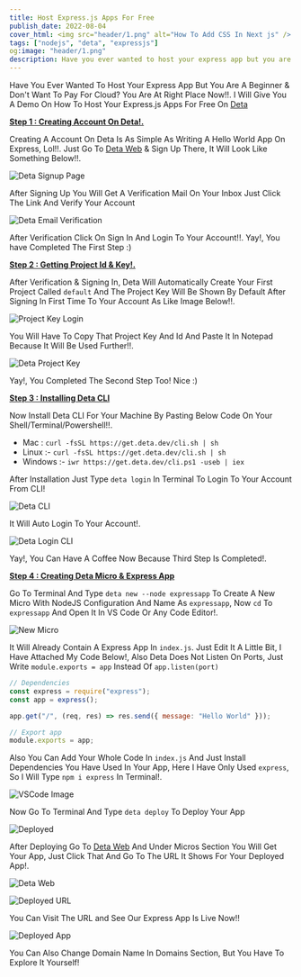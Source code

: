 ```yaml
---
title: Host Express.js Apps For Free
publish_date: 2022-08-04
cover_html: <img src="header/1.png" alt="How To Add CSS In Next js" />
tags: ["nodejs", "deta", "expressjs"]
og:image: "header/1.png"
description: Have you ever wanted to host your express app but you are a beginner & don't want to pay for cloud? You are at right place now! I will give you a tutorial on how to host your express.js apps for free on Deta
---
```


Have You Ever Wanted To Host Your Express App But You Are A Beginner & Don't
Want To Pay For Cloud? You Are At Right Place Now!!. I Will Give You A Demo On
How To Host Your Express.js Apps For Free On [Deta](https://deta.sh)

**<u>Step 1 : Creating Account On [Deta!.](https://deta.sh)</u>**

Creating A Account On Deta Is As Simple As Writing A Hello World App On Express,
Lol!!. Just Go To [Deta Web](https://web.deta.sh/) & Sign Up There, It Will Look
Like Something Below!!.

![Deta Signup Page](https://dev-to-uploads.s3.amazonaws.com/uploads/articles/ml3vwwwy5mhol1gav3mc.png)

After Signing Up You Will Get A Verification Mail On Your Inbox Just Click The
Link And Verify Your Account

![Deta Email Verification](https://dev-to-uploads.s3.amazonaws.com/uploads/articles/g40rirr55ygid0h38lbp.png)

After Verification Click On Sign In And Login To Your Account!!. Yay!, You have
Completed The First Step :)

**<u>Step 2 : Getting Project Id & Key!.</u>**

After Verification & Signing In, Deta Will Automatically Create Your First
Project Called `default` And The Project Key Will Be Shown By Default After
Signing In First Time To Your Account As Like Image Below!!.

![Project Key Login](https://dev-to-uploads.s3.amazonaws.com/uploads/articles/c9l9tlz63c62uh34ed92.png)

You Will Have To Copy That Project Key And Id And Paste It In Notepad Because It
Will Be Used Further!!.

![Deta Project Key](https://dev-to-uploads.s3.amazonaws.com/uploads/articles/bmpgoyfqfashk1ri7dy1.png)

Yay!, You Completed The Second Step Too! Nice :)

**<u>Step 3 : Installing Deta CLI</u>**

Now Install Deta CLI For Your Machine By Pasting Below Code On Your
Shell/Terminal/Powershell!!.

- Mac : `curl -fsSL https://get.deta.dev/cli.sh | sh`
- Linux :- `curl -fsSL https://get.deta.dev/cli.sh | sh`
- Windows :- `iwr https://get.deta.dev/cli.ps1 -useb | iex`

After Installation Just Type `deta login` In Terminal To Login To Your Account
From CLI!

![Deta CLI](https://dev-to-uploads.s3.amazonaws.com/uploads/articles/6gwok1mw7bid0y1u6l7e.png)

It Will Auto Login To Your Account!.

![Deta Login CLI](https://dev-to-uploads.s3.amazonaws.com/uploads/articles/221h1zgfbjphnuieunkd.png)

Yay!, You Can Have A Coffee Now Because Third Step Is Completed!.

**<u>Step 4 : Creating Deta Micro & Express App</u>**

Go To Terminal And Type `deta new --node expressapp` To Create A New Micro With
NodeJS Configuration And Name As `expressapp`, Now `cd` To `expressapp` And Open
It In VS Code Or Any Code Editor!.

![New Micro](https://dev-to-uploads.s3.amazonaws.com/uploads/articles/vpviandg02k8v4fiigkm.png)

It Will Already Contain A Express App In `index.js`. Just Edit It A Little Bit,
I Have Attached My Code Below!, Also Deta Does Not Listen On Ports, Just Write
`module.exports = app` Instead Of `app.listen(port)`

```js
// Dependencies
const express = require("express");
const app = express();

app.get("/", (req, res) => res.send({ message: "Hello World" }));

// Export app
module.exports = app;
```

Also You Can Add Your Whole Code In `index.js` And Just Install Dependencies You
Have Used In Your App, Here I Have Only Used `express`, So I Will Type
`npm i express` In Terminal!.

![VSCode Image](https://dev-to-uploads.s3.amazonaws.com/uploads/articles/bb0uyn5ppuejivlffods.png)

Now Go To Terminal And Type `deta deploy` To Deploy Your App

![Deployed](https://dev-to-uploads.s3.amazonaws.com/uploads/articles/79xm3tv8nbtff7f9dhod.png)

After Deploying Go To [Deta Web](https://web.deta.sh/) And Under Micros Section
You Will Get Your App, Just Click That And Go To The URL It Shows For Your
Deployed App!.

![Deta Web](https://dev-to-uploads.s3.amazonaws.com/uploads/articles/fb4f1268fh0trkqx8do6.png)

![Deployed URL](https://dev-to-uploads.s3.amazonaws.com/uploads/articles/6krv7fkn1r8yvvr4xjrp.png)

You Can Visit The URL and See Our Express App Is Live Now!!

![Deployed App](https://dev-to-uploads.s3.amazonaws.com/uploads/articles/erqqr5d3257gf5c8iqwx.png)

You Can Also Change Domain Name In Domains Section, But You Have To Explore It
Yourself!
